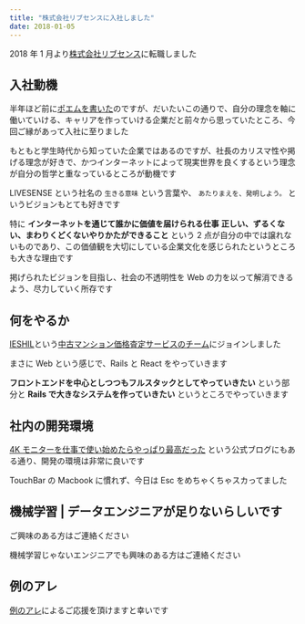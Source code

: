 ```yaml
---
title: "株式会社リブセンスに入社しました"
date: 2018-01-05
---
```


2018 年 1 月より[株式会社リブセンス](http://www.livesense.co.jp/)に転職しました

## 入社動機

半年ほど前に[ポエムを書いた](https://diary.euxn.me/entry/2017-05-29-what-i-think-about-the-web-now-and-when-i-was-hunting-job.md)のですが、だいたいこの通りで、自分の理念を軸に働いていける、キャリアを作っていける企業だと前々から思っていたところ、今回ご縁があって入社に至りました

もともと学生時代から知っていた企業ではあるのですが、社長のカリスマ性や掲げる理念が好きで、かつインターネットによって現実世界を良くするという理念が自分の哲学と重なっているところが動機です

LIVESENSE という社名の `生きる意味` という言葉や、 `あたりまえを、発明しよう。` というビジョンもとても好きです

特に **インターネットを通じて誰かに価値を届けられる仕事** **正しい、ずるくない、まわりくどくないやりかたができること** という 2 点が自分の中では譲れないものであり、この価値観を大切にしている企業文化を感じられたというところも大きな理由です

掲げられたビジョンを目指し、社会の不透明性を Web の力を以って解消できるよう、尽力していく所存です

## 何をやるか

[IESHIL](https://www.ieshil.com/)という[中古マンション価格査定サービスのチーム](https://qiita.com/tchikuba/items/0d4cdb27ccc13cef5951)にジョインしました

まさに Web という感じで、Rails と React をやっていきます

**フロントエンドを中心としつつもフルスタックとしてやっていきたい** という部分と **Rails で大きなシステムを作っていきたい** というところでやっていきます

## 社内の開発環境

[4K モニターを仕事で使い始めたらやっぱり最高だった](http://made.livesense.co.jp/entry/2017/11/27/090000) という公式ブログにもある通り、開発の環境は非常に良いです

TouchBar の Macbook に慣れず、今日は Esc をめちゃくちゃスカってました

## 機械学習 | データエンジニアが足りないらしいです

ご興味のある方はご連絡ください

機械学習じゃないエンジニアでも興味のある方はご連絡ください

## 例のアレ

[例のアレ](https://www.amazon.co.jp/hz/wishlist/ls/3MJDA7W8W7EE8)によるご応援を頂けますと幸いです
